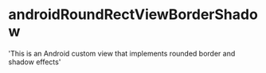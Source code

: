 # androidRoundRectViewBorderShadow
'This is an Android custom view that implements rounded border and shadow effects'
